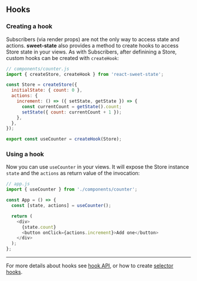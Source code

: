 ## Hooks

### Creating a hook

Subscribers (via render props) are not the only way to access state and actions. **sweet-state** also provides a method to create hooks to access Store state in your views.
As with Subscribers, after definining a Store, custom hooks can be created with `createHook`:

```js
// components/counter.js
import { createStore, createHook } from 'react-sweet-state';

const Store = createStore({
  initialState: { count: 0 },
  actions: {
    increment: () => ({ setState, getState }) => {
      const currentCount = getState().count;
      setState({ count: currentCount + 1 });
    },
  },
});

export const useCounter = createHook(Store);
```

### Using a hook

Now you can use `useCounter` in your views. It will expose the Store instance `state` and the `actions` as return value of the invocation:

```js
// app.js
import { useCounter } from './components/counter';

const App = () => {
  const [state, actions] = useCounter();

  return (
    <div>
      {state.count}
      <button onClick={actions.increment}>Add one</button>
    </div>
  );
};
```

---

For more details about hooks see [hook API](../api/hook.md), or how to create [selector hooks](../advanced/selector.md).
